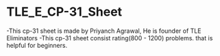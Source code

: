 # TLE_E_CP-31_Sheet 
-This cp-31 sheet is made by Priyanch Agrawal, He is founder of TLE Eliminators
-This cp-31 sheet  consist rating(800 - 1200) problems. that is helpful for beginners.
